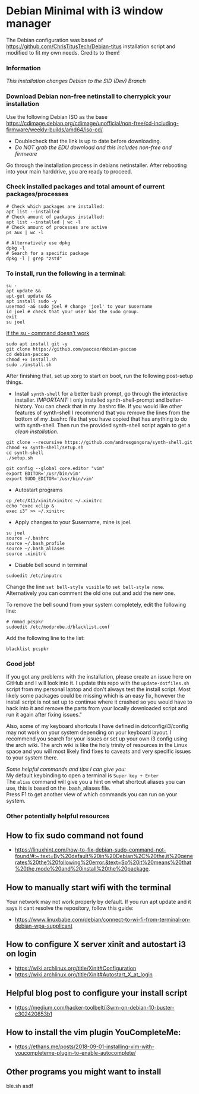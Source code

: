 # Debian Minimal with i3 window manager

The Debian configuration was based of https://github.com/ChrisTitusTech/Debian-titus installation script and modified to fit my own needs. Credits to them!

### Information

_This installation changes Debian to the SID (Dev) Branch_

### Download Debian non-free netinstall to cherrypick your installation

Use the following Debian ISO as the base <https://cdimage.debian.org/cdimage/unofficial/non-free/cd-including-firmware/weekly-builds/amd64/iso-cd/>

-   Doublecheck that the link is up to date before downloading.
-   _Do NOT grab the EDU download and this includes non-free and firmware_

Go through the installation process in debians netinstaller. After rebooting into your main harddrive, you are ready to proceed.


### Check installed packages and total amount of current packages/processes
```shell
# Check which packages are installed:
apt list --installed
# Check amount of packages installed:
apt list --installed | wc -l
# Check amount of processes are active
ps aux | wc -l

# Alternatively use dpkg
dpkg -l
# Search for a specific package
dpkg -l | grep "zstd"
```

### To install, run the following in a terminal:

```shell
su -
apt update &&
apt-get update &&
apt install sudo -y
usermod -aG sudo joel # change 'joel' to your $username
id joel # check that your user has the sudo group.
exit
su joel
```
[If the su - command doesn't work](https://superuser.com/questions/1224340/debian-9-su-command-not-working)
```shell
sudo apt install git -y
git clone https://github.com/paccao/debian-paccao
cd debian-paccao
chmod +x install.sh
sudo ./install.sh
```

After finishing that, set up xorg to start on boot, run the following post-setup things.

-   Install `synth-shell` for a better bash prompt, go through the interactive installer.
*IMPORTANT:* I only installed synth-shell-prompt and better-history. You can check that in my .bashrc file. If you would like other features of synth-shell I recommend that you remove the lines from the bottom of my .bashrc file that you have copied that has anything to do with synth-shell. Then run the provided synth-shell script again to get a *clean installation*.
```shell
git clone --recursive https://github.com/andresgongora/synth-shell.git
chmod +x synth-shell/setup.sh
cd synth-shell
./setup.sh
```

```shell
git config --global core.editor "vim"
export EDITOR='/usr/bin/vim'
export SUDO_EDITOR='/usr/bin/vim'
```

-   Autostart programs

```shell
cp /etc/X11/xinit/xinitrc ~/.xinitrc
echo "exec xclip &
exec i3" >> ~/.xinitrc
```

-   Apply changes to your $username, mine is joel.

```shell
su joel
source ~/.bashrc
source ~/.bash_profile
source ~/.bash_aliases
source .xinitrc
```

-   Disable bell sound in terminal

```shell
sudoedit /etc/inputrc
```

Change the line `set bell-style visible` to `set bell-style none`. Alternatively you can comment the old one out and add the new one.

To remove the bell sound from your system completely, edit the following line:

```shell
# rmmod pcspkr
sudoedit /etc/modprobe.d/blacklist.conf
```

Add the following line to the list:

```shell
blacklist pcspkr
```

### Good job!
If you got any problems with the installation, please create an issue here on GitHub and I will look into it. I update this repo with the `update-dotfiles.sh` script from my personal laptop and don't always test the install script. Most likely some packages could be missing which is an easy fix, however the install script is not set up to continue where it crashed so you would have to hack into it and remove the parts from your locally downloaded script and run it again after fixing issues."

Also, some of my keyboard shortcuts I have defined in dotconfig/i3/config may not work on your system depending on your keyboard layout. I recommend you search for your issues or set up your own i3 config using the arch wiki. The arch wiki is like the holy trinity of resources in the Linux space and you will most likely find fixes to caveats and very specific issues to your system there.

*Some helpful commands and tips I can give you:*\
My default keybinding to open a terminal is `Super key + Enter`\
The `alias` command will give you a hint on what shortcut aliases you can use, this is based on the .bash_aliases file.\
Press F1 to get another view of which commands you can run on your system.

### Other potentially helpful resources
## How to fix sudo command not found

-   https://linuxhint.com/how-to-fix-debian-sudo-command-not-found/#:~:text=By%20default%20in%20Debian%2C%20the,it%20generates%20the%20following%20error.&text=So%20it%20means%20that%20the,mode%20and%20install%20the%20package.

## How to manually start wifi with the terminal

Your network may not work properly by default. If you run apt update and it says it cant resolve the repository, follow this guide:

-   https://www.linuxbabe.com/debian/connect-to-wi-fi-from-terminal-on-debian-wpa-supplicant

## How to configure X server xinit and autostart i3 on login

-   https://wiki.archlinux.org/title/Xinit#Configuration
-   https://wiki.archlinux.org/title/Xinit#Autostart_X_at_login

## Helpful blog post to configure your install script

-   https://medium.com/hacker-toolbelt/i3wm-on-debian-10-buster-c302420853b1

## How to install the vim plugin YouCompleteMe:

-   https://ethans.me/posts/2018-09-01-installing-vim-with-youcompleteme-plugin-to-enable-autocomplete/

## Other programs you might want to install
ble.sh
asdf
